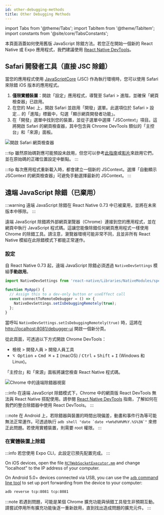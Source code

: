 ```yaml
---
id: other-debugging-methods
title: Other Debugging Methods
---
```


import Tabs from '@theme/Tabs'; import TabItem from '@theme/TabItem'; import constants from '@site/core/TabsConstants';

本頁面涵蓋如何使用舊版 JavaScript 除錯方法。若您正在開始一個新的 React Native 或 Expo 應用程式，我們建議使用 [React Native DevTools](./react-native-devtools)。

## Safari 開發者工具（直接 JSC 除錯）

當您的應用程式使用 [JavaScriptCore](https://trac.webkit.org/wiki/JavaScriptCore) (JSC) 作為執行環境時，您可以使用 Safari 來除錯 iOS 版本的應用程式。

1. **僅限實體裝置**：開啟「設定」應用程式，導覽至 Safari > 進階，並確保「網頁檢查器」已啟用。
2. 在您的 Mac 上，開啟 Safari 並啟用「開發」選單。此選項位於 Safari > 設定... 的「進階」標籤中，勾選「顯示網頁開發者功能」。
3. 在「開發」選單中找到您的裝置，並從子選單中選擇「JSContext」項目。這將開啟 Safari 的網頁檢查器，其中包含與 Chrome DevTools 類似的「主控台」和「來源」面板。

![開啟 Safari 網頁檢查器](/docs/assets/debugging-safari-developer-tools.jpg)

:::tip
雖然原始碼對應可能預設未啟用，但您可以參考[此指南](https://blog.nparashuram.com/2019/10/debugging-react-native-ios-apps-with.html)或[影片](https://www.youtube.com/watch?v=GrGqIIz51k4)來啟用它們，並在原始碼的正確位置設定中斷點。
:::

:::tip
每次應用程式重新載入時，都會建立一個新的 JSContext。選擇「自動顯示 JSContext 的網頁檢查器」可避免手動選擇最新的 JSContext。
:::

## 遠端 JavaScript 除錯（已棄用）

:::warning
遠端 JavaScript 除錯在 React Native 0.73 中已被棄用，並將在未來版本中移除。
:::

遠端 JavaScript 除錯將外部網頁瀏覽器（Chrome）連接到您的應用程式，並在網頁中執行 JavaScript 程式碼。這讓您能像除錯任何網頁應用程式一樣使用 Chrome 的除錯工具。請注意，瀏覽器環境可能非常不同，且並非所有 React Native 模組在此除錯模式下都能正常運作。

### 設定

自 React Native 0.73 起，遠端 JavaScript 除錯必須透過 `NativeDevSettings` 模組**手動啟用**。

```js
import NativeDevSettings from 'react-native/Libraries/NativeModules/specs/NativeDevSettings';

function MyApp() {
  // Assign this to a dev-only button or useEffect call
  const connectToRemoteDebugger = () => {
    NativeDevSettings.setIsDebuggingRemotely(true);
  };
}
```

當呼叫 `NativeDevSettings.setIsDebuggingRemotely(true)` 時，這將在 [http://localhost:8081/debugger-ui](http://localhost:8081/debugger-ui) 開啟一個新分頁。

從此頁面，可透過以下方式開啟 Chrome DevTools：

- 檢視 > 開發人員 > 開發人員工具
- <kbd>⌥ Option</kbd> + <kbd>Cmd ⌘</kbd> + <kbd>I</kbd> (macOS) / <kbd>Ctrl</kbd> + <kbd>Shift</kbd> + <kbd>I</kbd> (Windows 和 Linux)。

「主控台」和「來源」面板將讓您檢查 React Native 程式碼。

![Chrome 中的遠端除錯器視窗](/docs/assets/debugging-chrome-remote-debugger.jpg)

:::info
在遠端 JavaScript 除錯模式下，Chrome 中的網頁版 React DevTools 無法與 React Native 搭配使用。請參閱 [React Native DevTools](./react-native-devtools) 指南，了解如何在我們的整合除錯器中使用 React DevTools。
:::

:::note
在 Android 上，若除錯器與裝置的時間出現偏差，動畫和事件行為等可能無法正常運作。可透過執行 ``adb shell "date `date +%m%d%H%M%Y.%S%3N`"`` 來修正此問題。若使用實體裝置，則需要 root 權限。
:::

### 在實體裝置上除錯

:::info
若您使用 Expo CLI，此設定已預先配置完成。
:::

<Tabs groupId="platform" defaultValue={constants.defaultPlatform} values={constants.platforms} className="pill-tabs">
<TabItem value="ios">

On iOS devices, open the file [`RCTWebSocketExecutor.mm`](https://github.com/facebook/react-native/blob/master/packages/react-native/React/CoreModules/RCTWebSocketExecutor.mm) and change "localhost" to the IP address of your computer.

</TabItem>
<TabItem value="android">

On Android 5.0+ devices connected via USB, you can use the [`adb` command line tool](http://developer.android.com/tools/help/adb.html) to set up port forwarding from the device to your computer:

```sh
adb reverse tcp:8081 tcp:8081
```

</TabItem>
</Tabs>

:::note
若遇到問題，可能是某個 Chrome 擴充功能與偵錯工具發生非預期互動。請嘗試停用所有擴充功能後逐一重新啟用，直到找出造成問題的擴充元件。
:::
